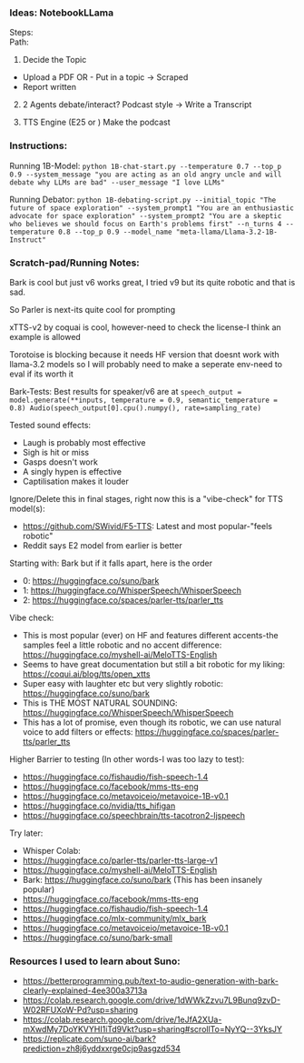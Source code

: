 ### Ideas: NotebookLLama

Steps:  
Path:

1. Decide the Topic
- Upload a PDF
OR - Put in a topic -> Scraped 
- Report written 

2. 2 Agents debate/interact? Podcast style -> Write a Transcript

3. TTS Engine (E25 or ) Make the podcast

### Instructions: 

Running 1B-Model: ```python 1B-chat-start.py --temperature 0.7 --top_p 0.9 --system_message "you are acting as an old angry uncle and will debate why LLMs are bad" --user_message "I love LLMs"```

Running Debator: ```python 1B-debating-script.py --initial_topic "The future of space exploration" --system_prompt1 "You are an enthusiastic advocate for space exploration" --system_prompt2 "You are a skeptic who believes we should focus on Earth's problems first" --n_turns 4 --temperature 0.8 --top_p 0.9 --model_name "meta-llama/Llama-3.2-1B-Instruct"```

### Scratch-pad/Running Notes:

Bark is cool but just v6 works great, I tried v9 but its quite robotic and that is sad. 

So Parler is next-its quite cool for prompting 

xTTS-v2 by coquai is cool, however-need to check the license-I think an example is allowed

Torotoise is blocking because it needs HF version that doesnt work with llama-3.2 models so I will probably need to make a seperate env-need to eval if its worth it

Bark-Tests: Best results for speaker/v6 are at ```speech_output = model.generate(**inputs, temperature = 0.9, semantic_temperature = 0.8)
Audio(speech_output[0].cpu().numpy(), rate=sampling_rate)```

Tested sound effects:

- Laugh is probably most effective
- Sigh is hit or miss
- Gasps doesn't work
- A singly hypen is effective
- Captilisation makes it louder

Ignore/Delete this in final stages, right now this is a "vibe-check" for TTS model(s):

- https://github.com/SWivid/F5-TTS: Latest and most popular-"feels robotic"
- Reddit says E2 model from earlier is better

Starting with: Bark but if it falls apart, here is the order

- 0: https://huggingface.co/suno/bark
- 1: https://huggingface.co/WhisperSpeech/WhisperSpeech
- 2: https://huggingface.co/spaces/parler-tts/parler_tts


Vibe check: 
- This is most popular (ever) on HF and features different accents-the samples feel a little robotic and no accent difference: https://huggingface.co/myshell-ai/MeloTTS-English
- Seems to have great documentation but still a bit robotic for my liking: https://coqui.ai/blog/tts/open_xtts
- Super easy with laughter etc but very slightly robotic: https://huggingface.co/suno/bark
- This is THE MOST NATURAL SOUNDING: https://huggingface.co/WhisperSpeech/WhisperSpeech
- This has a lot of promise, even though its robotic, we can use natural voice to add filters or effects: https://huggingface.co/spaces/parler-tts/parler_tts

Higher Barrier to testing (In other words-I was too lazy to test):
- https://huggingface.co/fishaudio/fish-speech-1.4
- https://huggingface.co/facebook/mms-tts-eng
- https://huggingface.co/metavoiceio/metavoice-1B-v0.1
- https://huggingface.co/nvidia/tts_hifigan
- https://huggingface.co/speechbrain/tts-tacotron2-ljspeech


Try later:
- Whisper Colab: 
- https://huggingface.co/parler-tts/parler-tts-large-v1
- https://huggingface.co/myshell-ai/MeloTTS-English
- Bark: https://huggingface.co/suno/bark (This has been insanely popular)
- https://huggingface.co/facebook/mms-tts-eng
- https://huggingface.co/fishaudio/fish-speech-1.4
- https://huggingface.co/mlx-community/mlx_bark
- https://huggingface.co/metavoiceio/metavoice-1B-v0.1
- https://huggingface.co/suno/bark-small

### Resources I used to learn about Suno:

- https://betterprogramming.pub/text-to-audio-generation-with-bark-clearly-explained-4ee300a3713a
- https://colab.research.google.com/drive/1dWWkZzvu7L9Bunq9zvD-W02RFUXoW-Pd?usp=sharing
- https://colab.research.google.com/drive/1eJfA2XUa-mXwdMy7DoYKVYHI1iTd9Vkt?usp=sharing#scrollTo=NyYQ--3YksJY
- https://replicate.com/suno-ai/bark?prediction=zh8j6yddxxrge0cjp9asgzd534

